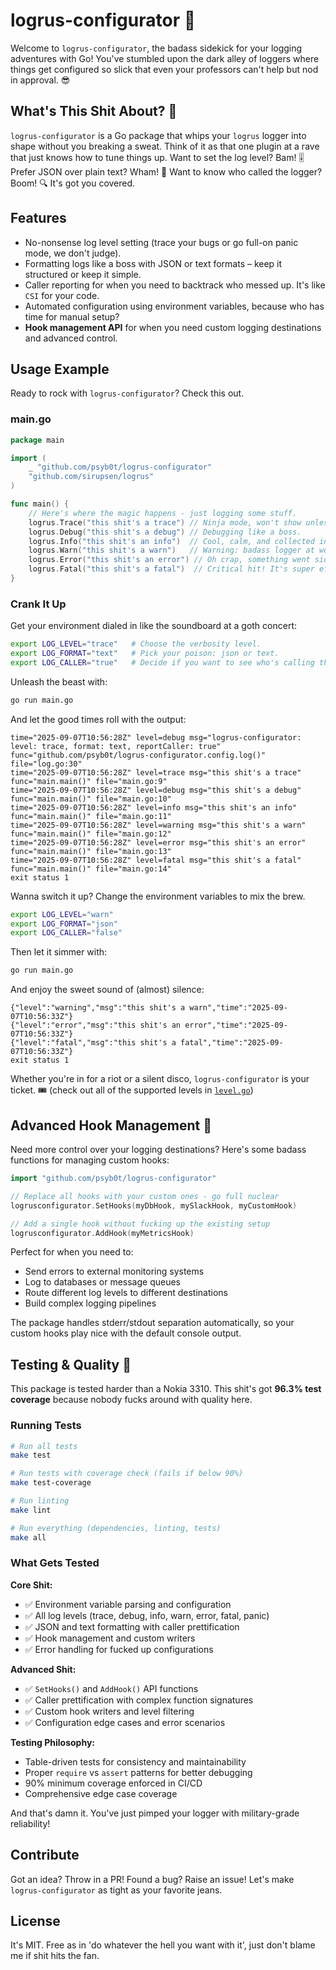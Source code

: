 # logrus-configurator 🤖

Welcome to `logrus-configurator`, the badass sidekick for your logging adventures with Go! You've stumbled upon the dark alley of loggers where things get configured so slick that even your professors can't help but nod in approval. 😎

## What's This Shit About? 💩

`logrus-configurator` is a Go package that whips your `logrus` logger into shape without you breaking a sweat. Think of it as that one plugin at a rave that just knows how to tune things up. Want to set the log level? Bam! 🎚️ Prefer JSON over plain text? Wham! 📄 Want to know who called the logger? Boom! 🔍 It's got you covered.

## Features

- No-nonsense log level setting (trace your bugs or go full-on panic mode, we don't judge).
- Formatting logs like a boss with JSON or text formats – keep it structured or keep it simple.
- Caller reporting for when you need to backtrack who messed up. It's like `CSI` for your code.
- Automated configuration using environment variables, because who has time for manual setup?
- **Hook management API** for when you need custom logging destinations and advanced control.

## Usage Example

Ready to rock with `logrus-configurator`? Check this out.

### main.go

```go
package main

import (
	_ "github.com/psyb0t/logrus-configurator"
	"github.com/sirupsen/logrus"
)

func main() {
	// Here's where the magic happens - just logging some stuff.
	logrus.Trace("this shit's a trace") // Ninja mode, won't show unless you want it to.
	logrus.Debug("this shit's a debug") // Debugging like a boss.
	logrus.Info("this shit's an info")  // Cool, calm, and collected info.
	logrus.Warn("this shit's a warn")   // Warning: badass logger at work.
	logrus.Error("this shit's an error") // Oh crap, something went sideways.
	logrus.Fatal("this shit's a fatal")  // Critical hit! It's super effective!
}
```

### Crank It Up

Get your environment dialed in like the soundboard at a goth concert:

```bash
export LOG_LEVEL="trace"   # Choose the verbosity level.
export LOG_FORMAT="text"   # Pick your poison: json or text.
export LOG_CALLER="true"   # Decide if you want to see who's calling the logs.
```

Unleash the beast with:

```bash
go run main.go
```

And let the good times roll with the output:

```plaintext
time="2025-09-07T10:56:28Z" level=debug msg="logrus-configurator: level: trace, format: text, reportCaller: true" func="github.com/psyb0t/logrus-configurator.config.log()" file="log.go:30"
time="2025-09-07T10:56:28Z" level=trace msg="this shit's a trace" func="main.main()" file="main.go:9"
time="2025-09-07T10:56:28Z" level=debug msg="this shit's a debug" func="main.main()" file="main.go:10"
time="2025-09-07T10:56:28Z" level=info msg="this shit's an info" func="main.main()" file="main.go:11"
time="2025-09-07T10:56:28Z" level=warning msg="this shit's a warn" func="main.main()" file="main.go:12"
time="2025-09-07T10:56:28Z" level=error msg="this shit's an error" func="main.main()" file="main.go:13"
time="2025-09-07T10:56:28Z" level=fatal msg="this shit's a fatal" func="main.main()" file="main.go:14"
exit status 1
```

Wanna switch it up? Change the environment variables to mix the brew.

```bash
export LOG_LEVEL="warn"
export LOG_FORMAT="json"
export LOG_CALLER="false"
```

Then let it simmer with:

```bash
go run main.go
```

And enjoy the sweet sound of (almost) silence:

```plaintext
{"level":"warning","msg":"this shit's a warn","time":"2025-09-07T10:56:33Z"}
{"level":"error","msg":"this shit's an error","time":"2025-09-07T10:56:33Z"}
{"level":"fatal","msg":"this shit's a fatal","time":"2025-09-07T10:56:33Z"}
exit status 1
```

Whether you're in for a riot or a silent disco, `logrus-configurator` is your ticket. 🎟️ (check out all of the supported levels in [`level.go`](level.go))

## Advanced Hook Management 🚀

Need more control over your logging destinations? Here's some badass functions for managing custom hooks:

```go
import "github.com/psyb0t/logrus-configurator"

// Replace all hooks with your custom ones - go full nuclear
logrusconfigurator.SetHooks(myDbHook, mySlackHook, myCustomHook)

// Add a single hook without fucking up the existing setup
logrusconfigurator.AddHook(myMetricsHook)
```

Perfect for when you need to:
- Send errors to external monitoring systems
- Log to databases or message queues  
- Route different log levels to different destinations
- Build complex logging pipelines

The package handles stderr/stdout separation automatically, so your custom hooks play nice with the default console output.

## Testing & Quality 🧪

This package is tested harder than a Nokia 3310. This shit's got **96.3% test coverage** because nobody fucks around with quality here.

### Running Tests

```bash
# Run all tests
make test

# Run tests with coverage check (fails if below 90%)
make test-coverage

# Run linting
make lint

# Run everything (dependencies, linting, tests)
make all
```

### What Gets Tested

**Core Shit:**
- ✅ Environment variable parsing and configuration
- ✅ All log levels (trace, debug, info, warn, error, fatal, panic)
- ✅ JSON and text formatting with caller prettification
- ✅ Hook management and custom writers
- ✅ Error handling for fucked up configurations

**Advanced Shit:**
- ✅ `SetHooks()` and `AddHook()` API functions
- ✅ Caller prettification with complex function signatures
- ✅ Custom hook writers and level filtering
- ✅ Configuration edge cases and error scenarios

**Testing Philosophy:**
- Table-driven tests for consistency and maintainability
- Proper `require` vs `assert` patterns for better debugging
- 90% minimum coverage enforced in CI/CD
- Comprehensive edge case coverage

And that's damn it. You've just pimped your logger with military-grade reliability!

## Contribute

Got an idea? Throw in a PR! Found a bug? Raise an issue! Let's make `logrus-configurator` as tight as your favorite jeans.

## License

It's MIT. Free as in 'do whatever the hell you want with it', just don't blame me if shit hits the fan.